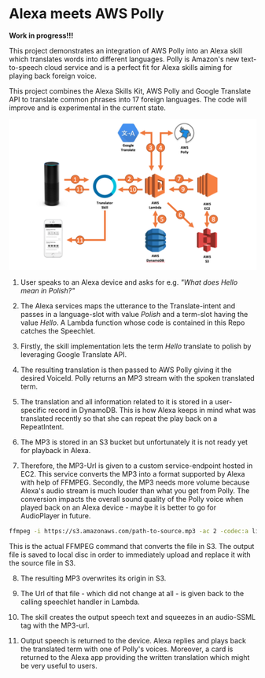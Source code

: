 # Alexa meets AWS Polly
__Work in progress!!!__

This project demonstrates an integration of AWS Polly into an Alexa skill which translates words into different languages.
Polly is Amazon's new text-to-speech cloud service and is a perfect fit for Alexa skills aiming for playing back foreign voice.

This project combines the Alexa Skills Kit, AWS Polly and Google Translate API to translate common phrases into
17 foreign languages. The code will improve and is experimental in the current state.

![](docs/solution-architecture.png)

1. User speaks to an Alexa device and asks for e.g. _"What does Hello mean in Polish?"_

2. The Alexa services maps the utterance to the Translate-intent and passes in a language-slot with
value _Polish_ and a term-slot having the value _Hello_. A Lambda function whose code is contained in this
Repo catches the Speechlet.

3. Firstly, the skill implementation lets the term _Hello_ translate to polish by leveraging
Google Translate API.

4. The resulting translation is then passed to AWS Polly giving it the desired VoiceId. Polly returns
an MP3 stream with the spoken translated term.

5. The translation and all information related to it is stored in a user-specific record in DynamoDB. This is how
Alexa keeps in mind what was translated recently so that she can repeat the play back on a RepeatIntent.

6. The MP3 is stored in an S3 bucket but unfortunately it is not ready yet for playback in Alexa.

7. Therefore, the MP3-Url is given to a custom service-endpoint hosted in EC2. This service
converts the MP3 into a format supported by Alexa with help of FFMPEG. Secondly, the MP3 needs more volume because
Alexa's audio stream is much louder than what you get from Polly. The conversion impacts the overall sound quality
 of the Polly voice when played back on an Alexa device - maybe it is better to go for AudioPlayer in future.

 ```bash
ffmpeg -i https://s3.amazonaws.com/path-to-source.mp3 -ac 2 -codec:a libmp3lame -b:a 48k -ar 16000 -af volume=15dB output.mp3
 ```

 This is the actual FFMPEG command that converts the file in S3. The output file is saved to local disc in order to
 immediately upload and replace it with the source file in S3.

8. The resulting MP3 overwrites its origin in S3.

9. The Url of that file - which did not change at all - is given back to the calling speechlet handler in Lambda.

10. The skill creates the output speech text and squeezes in an audio-SSML tag with the MP3-url.

11. Output speech is returned to the device. Alexa replies and plays back the translated term with one of
Polly's voices. Moreover, a card is returned to the Alexa app providing the written translation which might be very
useful to users.

